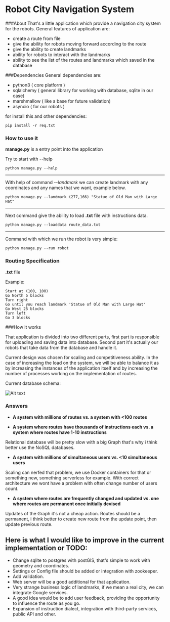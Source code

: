 # Robot City Navigation System

###About
That's a little application which provide a navigation city system for the robots.
General features of application are: 

* create a route from file
* give the ability for robots moving forward according to the route
* give the ability to create landmarks
* ability for robots to interact with the landmarks 
* ability to see the list of the routes and landmarks which saved in the database

###Dependencies
General dependencies are:
* python3 ( core platform )
* sqlalchemy ( general library for working with database, sqlite in our case)
* marshmallow ( like a base for future validation)
* asyncio ( for our robots )

for install this and other dependencies: 
```
pip install -r req.txt

```

### How to use it

**manage.py** is a entry point into the application

Try to start with --help
```
python manage.py --help
```

----------------------------

With help of command *--landmark* we can create landmark with any coordinates and any names
that we want, example below.
```
python manage.py --landmark (277,166) "Statue of Old Man with Large Hat"
```

----------------------------
Next command give the ability to load **.txt** file with instructions data.

```
python manage.py --loaddata route_data.txt
```

----------------------------
Command with which we run the robot is very simple:

```
python manage.py --run robot
```

### Routing Specification

**.txt** file

Example: 

```
Start at (100, 100)
Go North 5 blocks
Turn right
Go until you reach landmark 'Statue of Old Man with Large Hat'
Go West 25 blocks
Turn left
Go 3 blocks
```

###How it works

That application is divided into two different parts, first part is responsible for uploading and saving data into database. 
Second part it's actually our robots that take data from the database and handle it. 

Current design was chosen for scaling and competitiveness ability.
In the case of increasing the load on the system, we will be able to balance it as by increasing the instances of the application 
itself and by increasing the number of processes working on the implementation of routes.
 
Current database schema:

![Alt text](http://joxi.net/D2P5N1Oiq8GzZA.png?raw=true "Title")

### Answers

* **A system with millions of routes vs. a system with <100 routes**

* **A system where routes have thousands of instructions each vs. a system where
routes have 1-10 instructions**

Relational database  will be pretty slow with a big Graph that's why i think better use the NoSQL databases.

* **A system with millions of simultaneous users vs. <10 simultaneous users**

Scaling can nerfed that problem, we use Docker containers for that or something new, something
serverless for example. With correct architecture we wont have a problem with often change 
number of users count.

* **A system where routes are frequently changed and updated vs. one where routes are permanent once initially devised**

Updates of the Graph it's not a cheap action. Routes should be a permanent, i think better to create new route 
from the update point, then update previous route.

## Here is what I would like to improve in the current implementation or TODO:

* Change sqlite to postgres with postGIS, that's simple to work with geometry and coordinates.
* Settings or Config file should be added or integration with zookeeper.
* Add validation. 
* Web server will be a good additional for that application. 
* Very strange business logic of landmarks, if we mean a real city, we can integrate Google services.
* A good idea would be to add user feedback, providing the opportunity to influence the route as you go.
* Expansion of instruction dialect, integration with third-party services, public API and other.